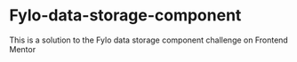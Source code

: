 # Fylo-data-storage-component
This is a solution to the Fylo data storage component challenge on Frontend Mentor
